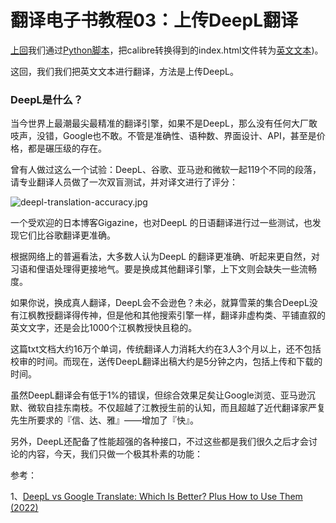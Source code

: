 # 翻译电子书教程03：上传DeepL翻译


[上回](https://doraemonj.github.io/zh-cn/translation_tutorial_02/)我们通过[Python脚本](https://doraemonj.github.io/docs/calibre/Karen_Ho/proc_html.py)，把calibre转换得到的index.html文件转为[英文文本](https://doraemonj.github.io/docs/calibre/Karen_Ho/Liquidated/en.txt))。

这回，我们我们把英文文本进行翻译，方法是上传DeepL。

### DeepL是什么？

当今世界上最潮最尖最精准的翻译引擎，如果不是DeepL，那么没有任何大厂敢吱声，没错，Google也不敢。不管是准确性、语种数、界面设计、API，甚至是价格，都是碾压级的存在。

曾有人做过这么一个试验：DeepL、谷歌、亚马逊和微软一起119个不同的段落，请专业翻译人员做了一次双盲测试，并对译文进行了评分：

![deepl-translation-accuracy.jpg](https://translatepress.com/wp-content/uploads/2021/07/deepl-translation-accuracy.jpg.webp)

一个受欢迎的日本博客Gigazine，也对DeepL 的日语翻译进行过一些测试，也发现它们比谷歌翻译更准确。

根据网络上的普遍看法，大多数人认为DeepL 的翻译更准确、听起来更自然，对习语和俚语处理得更接地气。要是换成其他翻译引擎，上下文则会缺失一些流畅度。

如果你说，换成真人翻译，DeepL会不会逊色？未必，就算雪莱的集合DeepL没有江枫教授翻译得传神，但是他和其他搜索引擎一样，翻译非虚构类、平铺直叙的英文文字，还是会比1000个江枫教授快且稳的。

这篇txt文档大约16万个单词，传统翻译人力消耗大约在3人3个月以上，还不包括校审的时间。而现在，送传DeepL翻译出稿大约是5分钟之内，包括上传和下载的时间。

虽然DeepL翻译会有低于1%的错误，但综合效果足矣让Google浏览、亚马逊沉默、微软自挂东南枝。不仅超越了江教授生前的认知，而且超越了近代翻译家严复先生所要求的『信、达、雅』——增加了『快』。

另外，DeepL还配备了性能超强的各种接口，不过这些都是我们很久之后才会讨论的内容，今天，我们只做一个极其朴素的功能：













参考：

1、[DeepL vs Google Translate: Which Is Better? Plus How to Use Them (2022)](https://translatepress.com/deepl-vs-google-translate-comparison/)


